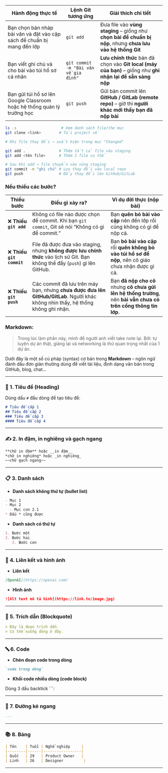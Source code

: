 
| **Hành động thực tế**                                                   | **Lệnh Git tương ứng**                | **Giải thích chi tiết**                                                                                     |
| ----------------------------------------------------------------------- | ------------------------------------- | ----------------------------------------------------------------------------------------------------------- |
| Bạn chọn bản nháp bài văn và đặt vào cặp sách để chuẩn bị mang đến lớp  | `git add`                             | Đưa file vào **vùng staging** – giống như **chọn bài để chuẩn bị nộp**, nhưng **chưa lưu vào hệ thống Git** |
| Bạn viết ghi chú và cho bài vào túi hồ sơ cá nhân                       | `git commit -m "Bài văn về gia đình"` | **Lưu chính thức** bản đã chọn vào **Git local (máy của bạn)** – giống như **ghi nhận lại để sẵn sàng nộp** |
| Bạn gửi túi hồ sơ lên Google Classroom hoặc hệ thống quản lý trường học | `git push`                            | Gửi bản commit lên **GitHub / GitLab (remote repo)** – giờ thì **người khác mới thấy bạn đã nộp bài**       |

```bash
ls -s                    # Xem danh sách file/thư mục
git clone <link>        # Tải project về

# Khi file thay đổi → xuất hiện trong mục "Changed"

git add .               # Thêm tất cả file vào staging
git add <tên file>      # Thêm 1 file cụ thể

# Sau khi add → file chuyển vào vùng staging
git commit -m "ghi chú" # Lưu thay đổi vào local repo
git push                # Đẩy thay đổi lên GitHub/GitLab
```

### Nếu thiếu các bước? 

|**Thiếu bước**|**Điều gì xảy ra?**|**Ví dụ đời thực (nộp bài)**|
|---|---|---|
|❌ **Thiếu `git add`**|Không có file nào được chọn để commit. Khi bạn `git commit`, Git sẽ nói “Không có gì để commit.”|Bạn **quên bỏ bài vào cặp** nên đến lớp rồi cũng không có gì để nộp cả.|
|❌ **Thiếu `git commit`**|File đã được đưa vào staging, nhưng **không được lưu chính thức** vào lịch sử Git. Bạn không thể đẩy (`push`) gì lên GitHub.|Bạn **bỏ bài vào cặp** rồi **quên không bỏ vào túi hồ sơ để nộp**, nên cô giáo chưa nhận được gì cả.|
|❌ **Thiếu `git push`**|Các commit đã lưu trên máy bạn, nhưng **chưa được đưa lên GitHub/GitLab**. Người khác không nhìn thấy, hệ thống không ghi nhận.|Bạn **đã nộp cho cô** nhưng **cô chưa gửi lên hệ thống trường**, nên **bài vẫn chưa có trên cổng thông tin lớp**.|


### Markdown: 

> Trong lúc làm phần này, mình để người anh viết take note lại. Bởi: tự luyện dự án thật, giảng lại và networking là thứ quan trọng nhất của 1 dự án. 


Dưới đây là một số cú pháp (syntax) cơ bản trong **Markdown** – ngôn ngữ đánh dấu đơn giản thường dùng để viết tài liệu, định dạng văn bản trong GitHub, blog, chat...

---

### 📝 1. Tiêu đề (Heading)

Dùng dấu `#` đầu dòng để tạo tiêu đề:

```markdown
# Tiêu đề cấp 1
## Tiêu đề cấp 2
### Tiêu đề cấp 3
#### Tiêu đề cấp 4
```

---

### ✍️ 2. In đậm, in nghiêng và gạch ngang

```markdown
**chữ in đậm** hoặc __in đậm__
*chữ in nghiêng* hoặc _in nghiêng_
~~chữ gạch ngang~~
```

---

### 📋 3. Danh sách

- **Danh sách không thứ tự (bullet list)**
    

```markdown
- Mục 1
- Mục 2
  - Mục con 2.1
* Dấu * cũng được
```

- **Danh sách có thứ tự**
    

```markdown
1. Bước một
2. Bước hai
   3. Bước con
```

---

### 🔗 4. Liên kết và hình ảnh

- **Liên kết**
    

```markdown
[OpenAI](https://openai.com)
```

- **Hình ảnh**
    

```markdown
![Alt text mô tả hình](https://link.to/image.jpg)
```

---

### 💬 5. Trích dẫn (Blockquote)

```markdown
> Đây là đoạn trích dẫn.
> Có thể xuống dòng ở đây.
```

---

### 🔤 6. Code

- **Chèn đoạn code trong dòng**
    

```markdown
`code trong dòng`
```

- **Khối code nhiều dòng (code block)**
    

Dùng 3 dấu backtick ```:

---

### 📏 7. Đường kẻ ngang

```markdown
---
```

---

### 📚 8. Bảng

```markdown
| Tên    | Tuổi | Nghề nghiệp     |
|--------|------|-----------------|
| Quốc   | 29   | Product Owner   |
| Linh   | 26   | Designer         |
```

---

